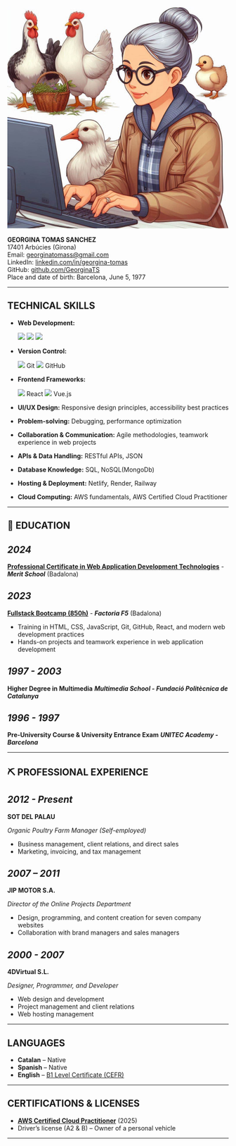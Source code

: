 ![alt text](image.png)

**GEORGINA TOMAS SANCHEZ**  
17401 Arbúcies (Girona)  
Email: <georginatomass@gmail.com>  
LinkedIn: <a href="https://www.linkedin.com/in/georgina-tomas/" target="_blank">linkedin.com/in/georgina-tomas</a>  
GitHub: <a href="https://github.com/GeorginaTS" target="_blank">github.com/GeorginaTS</a>  
Place and date of birth: Barcelona, June 5, 1977

---

## **TECHNICAL SKILLS**

- **Web Development:**

  <img src="https://cdn.jsdelivr.net/gh/devicons/devicon/icons/html5/html5-original.svg" width="100px">  
  <img src="https://cdn.jsdelivr.net/gh/devicons/devicon/icons/css3/css3-original.svg" width="100px"> <img src="https://cdn.jsdelivr.net/gh/devicons/devicon/icons/javascript/javascript-original.svg" width="100px">

- **Version Control:**

  <img src="https://cdn.jsdelivr.net/gh/devicons/devicon/icons/git/git-original.svg" width="100px"> Git <img src="https://cdn.jsdelivr.net/gh/devicons/devicon/icons/github/github-original.svg" width="100px"> GitHub

- **Frontend Frameworks:**

  <img src="https://cdn.jsdelivr.net/gh/devicons/devicon/icons/react/react-original.svg" width="100px"> React <img src="https://cdn.jsdelivr.net/gh/devicons/devicon/icons/vuejs/vuejs-original.svg" width="100px"> Vue.js

- **UI/UX Design:** Responsive design principles, accessibility best practices
- **Problem-solving:** Debugging, performance optimization
- **Collaboration & Communication:** Agile methodologies, teamwork experience in web projects
- **APIs & Data Handling:** RESTful APIs, JSON
- **Database Knowledge:** SQL, NoSQL(MongoDb)
- **Hosting & Deployment:** Netlify, Render, Railway
- **Cloud Computing:** AWS fundamentals, AWS Certified Cloud Practitioner

---

## **📖 EDUCATION**

## *2024*

**<a href="./docs/SOC-CP-app-web.PDF" target="_blank">Professional Certificate in Web Application Development Technologies</a>** - ***Merit School*** (Badalona)

## *2023*

**<a href="./docs/F5-Bootcamp-P7%20850h%20mixta.pdf" target="_blank"> Fullstack Bootcamp (850h)</a>** - ***Factoria F5*** (Badalona)

- Training in HTML, CSS, JavaScript, Git, GitHub, React, and modern web development practices
- Hands-on projects and teamwork experience in web application development

## *1997 - 2003*

**Higher Degree in Multimedia**
***Multimedia School - Fundació Politècnica de Catalunya***

## *1996 - 1997*

**Pre-University Course & University Entrance Exam**
***UNITEC Academy - Barcelona***

---

## **⛏️ PROFESSIONAL EXPERIENCE**

## *2012 - Present*

**SOT DEL PALAU**

*Organic Poultry Farm Manager (Self-employed)*  

- Business management, client relations, and direct sales
- Marketing, invoicing, and tax management
  
## *2007 – 2011*

**JIP MOTOR S.A.**

*Director of the Online Projects Department*  

- Design, programming, and content creation for seven company websites
- Collaboration with brand managers and sales managers

## *2000 - 2007*

**4DVirtual S.L.**

*Designer, Programmer, and Developer*  

- Web design and development
- Project management and client relations
- Web hosting management

---

## **LANGUAGES**

- **Catalan** – Native
- **Spanish** – Native
- **English** – <a href="./docs/B1-ENGLISH-UAB.pdf" target="_blank">B1 Level Certificate (CEFR)</a>

---

## **CERTIFICATIONS & LICENSES**

- **<a href="./docs/AWS%20Certified%20Cloud%20Practitioner.pdf" target="_blank">AWS Certified Cloud Practitioner</a>** (2025)
- Driver’s license (A2 & B) – Owner of a personal vehicle

---
